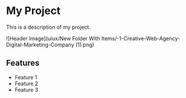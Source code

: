 # My Project

This is a description of my project.

![Header Image](uiux/New Folder With Items/-1-Creative-Web-Agency-Digital-Marketing-Company (1).png)

## Features

- Feature 1
- Feature 2
- Feature 3
